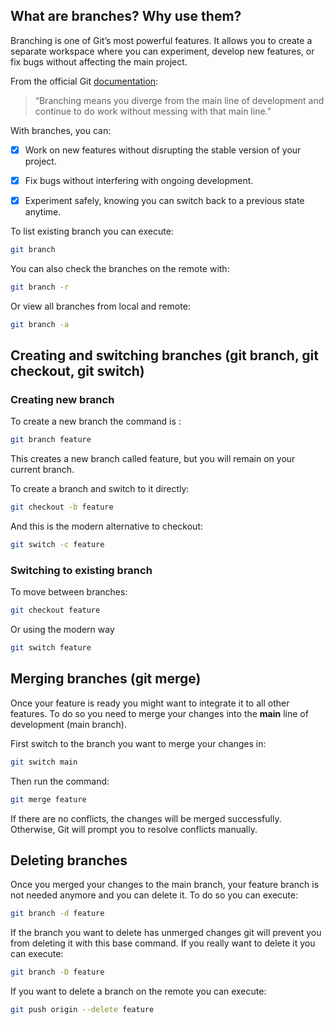## What are branches? Why use them?

Branching is one of Git’s most powerful features. It allows you to create a separate workspace where you can experiment, develop new features, or fix bugs without affecting the main project.

From the official Git [documentation](https://git-scm.com/book/en/v2/Git-Branching-Branches-in-a-Nutshell):

> “Branching means you diverge from the main line of development and continue to do work without messing with that main line.”

With branches, you can:

- [x] Work on new features without disrupting the stable version of your project.
- [x] Fix bugs without interfering with ongoing development.

- [x] Experiment safely, knowing you can switch back to a previous state anytime.

To list existing branch you can execute:

```sh
git branch
```

You can also check the branches on the remote with:

```sh
git branch -r
```

Or view all branches from local and remote:

```sh
git branch -a
```

## Creating and switching branches (git branch, git checkout, git switch)

### Creating new branch

To create a new branch the command is :

```sh
git branch feature
```

This creates a new branch called feature, but you will remain on your current branch.

To create a branch and switch to it directly:

```sh
git checkout -b feature
```

And this is the modern alternative to checkout:

```sh
git switch -c feature
```

### Switching to existing branch

To move between branches:

```sh
git checkout feature
```

Or using the modern way

```sh
git switch feature
```

## Merging branches (git merge)

Once your feature is ready you might want to integrate it to all other features. To do so you need to merge your changes into the **main** line of development (main branch).

First switch to the branch you want to merge your changes in:

```sh
git switch main
```

Then run the command:

```sh
git merge feature
```

If there are no conflicts, the changes will be merged successfully. Otherwise, Git will prompt you to resolve conflicts manually.

## Deleting branches

Once you merged your changes to the main branch, your feature branch is not needed anymore and you can delete it. To do so you can execute:

```sh
git branch -d feature
```

If the branch you want to delete has unmerged changes git will prevent you from deleting it with this base command. If you really want to delete it you can execute:

```sh
git branch -D feature
```

If you want to delete a branch on the remote you can execute:

```sh
git push origin --delete feature
```
